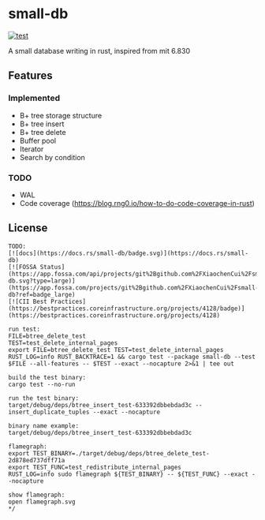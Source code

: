 # small-db

[![test](https://github.com/small-db/small-db/actions/workflows/rust.yml/badge.svg)](https://github.com/small-db/small-db/actions/workflows/rust.yml)

A small database writing in rust, inspired from mit 6.830

## Features

### Implemented

- B+ tree storage structure
- B+ tree insert
- B+ tree delete
- Buffer pool
- Iterator
- Search by condition

### TODO

- WAL
- Code coverage (https://blog.rng0.io/how-to-do-code-coverage-in-rust)

## License


```
TODO:
[![docs](https://docs.rs/small-db/badge.svg)](https://docs.rs/small-db)
[![FOSSA Status](https://app.fossa.com/api/projects/git%2Bgithub.com%2FXiaochenCui%2Fsmall-db.svg?type=large)](https://app.fossa.com/projects/git%2Bgithub.com%2FXiaochenCui%2Fsmall-db?ref=badge_large)
[![CII Best Practices](https://bestpractices.coreinfrastructure.org/projects/4128/badge)](https://bestpractices.coreinfrastructure.org/projects/4128)

run test:
FILE=btree_delete_test
TEST=test_delete_internal_pages
export FILE=btree_delete_test TEST=test_delete_internal_pages RUST_LOG=info RUST_BACKTRACE=1 && cargo test --package small-db --test $FILE --all-features -- $TEST --exact --nocapture 2>&1 | tee out

build the test binary:
cargo test --no-run

run the test binary:
target/debug/deps/btree_insert_test-633392dbbebdad3c --
insert_duplicate_tuples --exact --nocapture

binary name example:
target/debug/deps/btree_insert_test-633392dbbebdad3c

flamegraph:
export TEST_BINARY=./target/debug/deps/btree_delete_test-2d878ed737dff71a
export TEST_FUNC=test_redistribute_internal_pages
RUST_LOG=info sudo flamegraph ${TEST_BINARY} -- ${TEST_FUNC} --exact --nocapture

show flamegraph:
open flamegraph.svg
*/
```
